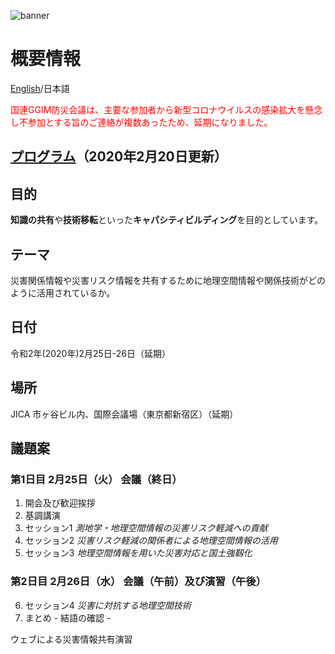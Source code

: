 ![banner](https://ggim-tokyo-2020.github.io/banner.jpg)
# 概要情報
[English](https://ggim-tokyo-2020.github.io)/日本語

<font color="#ff0000">国連GGIM防災会議は、主要な参加者から新型コロナウイルスの感染拡大を懸念し不参加とする旨のご連絡が複数あったため、延期になりました。</font>

## [プログラム](https://ggim-tokyo-2020.github.io/programme.pdf)（2020年2月20日更新）

## 目的

**知識の共有**や**技術移転**といった**キャパシティビルディング**を目的としています。

## テーマ

災害関係情報や災害リスク情報を共有するために地理空間情報や関係技術がどのように活用されているか。

## 日付

令和2年(2020年)2月25日-26日（延期）

## 場所
JICA 市ヶ谷ビル内、国際会議場（東京都新宿区）（延期）

## 議題案
### 第1日目 2月25日（火） 会議（終日）

 1. 開会及び歓迎挨拶
 2. 基調講演
 3. セッション1 *測地学・地理空間情報の災害リスク軽減への貢献*
 4. セッション2 *災害リスク軽減の関係者による地理空間情報の活用*
 5. セッション3 *地理空間情報を用いた災害対応と国土強靱化*

### 第2日目 2月26日（水） 会議（午前）及び演習（午後）

<ol start='6'>
 <li>セッション4 <i>災害に対抗する地理空間技術</i></li>
 <li>まとめ - 結語の確認 -</li>
</ol>

ウェブによる災害情報共有演習
